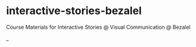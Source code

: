 # interactive-stories-bezalel

Course Materials for Interactive Stories @ Visual Communication @ Bezalel

\_
